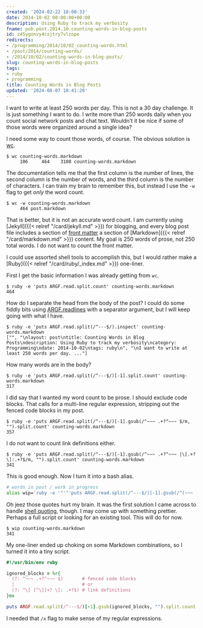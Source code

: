 ```yaml
---
created: '2024-02-22 18:00:33'
date: 2014-10-02 00:00:00+00:00
description: Using Ruby to track my verbosity
fname: pub.post.2014.10.counting-words-in-blog-posts
id: z45ygonvy4csjtry7vlzope
redirects:
- /programming/2014/10/02_counting-words.html
- /post/2014/counting-words/
- /2014/10/02/counting-words-in-blog-posts/
slug: counting-words-in-blog-posts
tags:
- ruby
- programming
title: Counting Words in Blog Posts
updated: '2024-08-07 18:41:20'
---
```


I want to write at least 250 words per day. This is not a 30 day challenge. It is just something I want to do. I write more than 250 words daily when you count social network posts and chat text. Wouldn't it be nice if some of those words were organized around a single idea?
<!--more-->

I need some way to count those words, of course. The obvious solution is [wc](http://en.wikipedia.org/wiki/Wc_(Unix)).

```console
$ wc counting-words.markdown
     106     464    3108 counting-words.markdown
```

The documentation tells me that the first column is the number of lines, the second column is the number of words, and the third column is the number of characters. I can train my brain to remember this, but instead I use the `-w` flag to get *only* the word count.

```console
$ wc -w counting-words.markdown
     464 post.markdown
```

That is better, but it is not an accurate word count. I am currently using [Jekyll]({{< relref "/card/jekyll.md" >}}) for blogging, and every blog post file includes a section of [front matter](http://jekyllrb.com/docs/frontmatter/) a section of [Markdown]({{< relref "/card/markdown.md" >}}) content. My goal is 250 words of prose, not 250 total words. I do not want to count the front matter.

I could use assorted shell tools to accomplish this, but I would rather make a [Ruby]({{< relref "/card/ruby/_index.md" >}}) one-liner.

First I get the basic information I was already getting from `wc`.

```console
$ ruby -e 'puts ARGF.read.split.count' counting-words.markdown
464
```

How do I separate the head from the body of the post? I could do some fiddly bits using [ARGF.readlines](http://ruby-doc.org/core-2.1.3/ARGF.html#method-i-readlines) with a separator argument, but I will keep going with what I have.

```console
$ ruby -e 'puts ARGF.read.split(/^---$/).inspect' counting-words.markdown
["", "\nlayout: post\ntitle: Counting Words in Blog Posts\ndescription: Using Ruby to track my verbosity\ncategory: Programming\ndate: 2014-10-02\ntags: ruby\n", "\nI want to write at least 250 words per day. ..."]
```

How many words are in the body?

```console
$ ruby -e 'puts ARGF.read.split(/^---$/)[-1].split.count' counting-words.markdown
317
```

I did say that I wanted my word count to be prose. I should exclude code blocks. That calls for a multi-line regular expression, stripping out the fenced code blocks in my post.

```console
$ ruby -e 'puts ARGF.read.split(/^---$/)[-1].gsub(/^~~~ .+?^~~~ $/m, "").split.count' counting-words.markdown
357
```

I do not want to count link definitions either.

```console
$ ruby -e 'puts ARGF.read.split(/^---$/)[-1].gsub(/^~~~ .+?^~~~ |\[.+?\]:.+?$/m, "").split.count' counting-words.markdown
341
```

This is good enough. Now I turn it into a bash alias.

``` bash
# words in post / work in progress
alias wip='ruby -e '"'"'puts ARGF.read.split(/^---$/)[-1].gsub(/^(~~~ .+?^~~~ |\[.+?\]:.+?)$/m, "").split.count'"'"
```

Oh jeez those quotes hurt my brain. It was the first solution I came across to handle [shell quoting](http://stackoverflow.com/a/1250279/285810), though. I may come up with something prettier. Perhaps a full script or looking for an existing tool. This will do for now.

```console
$ wip counting-words.markdown
341
```

My one-liner ended up choking on some Markdown combinations, so I
turned it into a tiny script.

``` ruby
#!/usr/bin/env ruby

ignored_blocks = %r{
  (?: ^~~~ .+?^~~~ $)       # fenced code blocks
  |                         # or
  (?: ^\[ [^\]]+? \]: .+?$) # link definitions
}mx

puts ARGF.read.split(/^---$/)[-1].gsub(ignored_blocks, "").split.count
```

I needed that `/x` flag to make sense of my regular expressions.